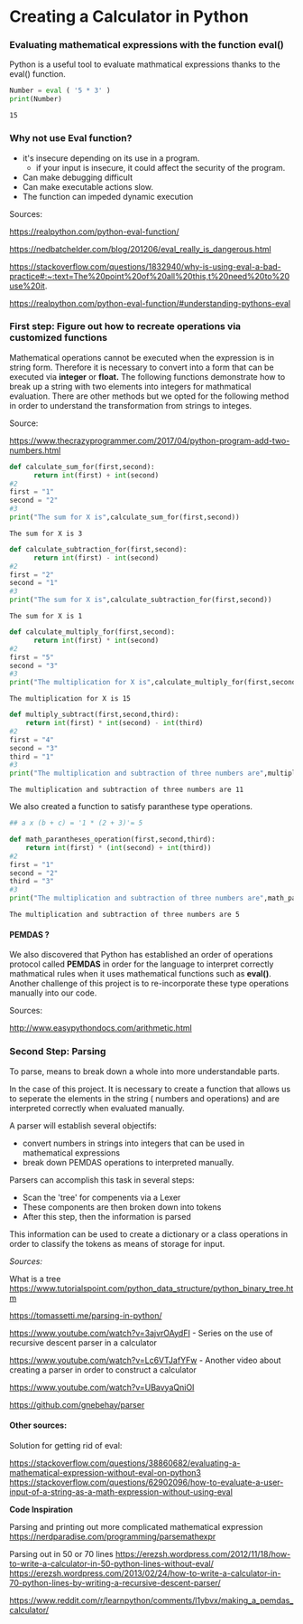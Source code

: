 # Creating a Calculator in Python

### Evaluating mathematical expressions with the function eval()

Python is a useful tool to evaluate mathmatical expressions thanks to the eval() function. 


```python
Number = eval ( '5 * 3' )
print(Number)
```

    15


### Why not use Eval function?
- it's insecure depending on its use in a program.
    - if your input is insecure, it could affect the security of the program. 
- Can make debugging difficult
- Can make executable actions slow. 
- The function can impeded dynamic execution 
    
Sources: 

https://realpython.com/python-eval-function/

https://nedbatchelder.com/blog/201206/eval_really_is_dangerous.html

https://stackoverflow.com/questions/1832940/why-is-using-eval-a-bad-practice#:~:text=The%20point%20of%20all%20this,t%20need%20to%20use%20it.

https://realpython.com/python-eval-function/#understanding-pythons-eval

### First step: Figure out how to recreate operations via customized functions

Mathematical operations cannot be executed when the expression is in string form. Therefore it is necessary to convert into a form that can be executed via **integer** or **float.** The following functions demonstrate how to break up a string with two elements into integers for mathmatical evaluation. There are other methods but we opted for the following method in order to understand the transformation from strings to integes. 

Source:

https://www.thecrazyprogrammer.com/2017/04/python-program-add-two-numbers.html



```python
def calculate_sum_for(first,second):
      return int(first) + int(second)
#2
first = "1"
second = "2"
#3
print("The sum for X is",calculate_sum_for(first,second))
```

    The sum for X is 3



```python
def calculate_subtraction_for(first,second):
      return int(first) - int(second)
#2
first = "2"
second = "1"
#3
print("The sum for X is",calculate_subtraction_for(first,second))
```

    The sum for X is 1



```python
def calculate_multiply_for(first,second):
      return int(first) * int(second)
#2
first = "5"
second = "3"
#3
print("The multiplication for X is",calculate_multiply_for(first,second))
```

    The multiplication for X is 15



```python
def multiply_subtract(first,second,third):
    return int(first) * int(second) - int(third)
#2
first = "4"
second = "3"
third = "1"
#3
print("The multiplication and subtraction of three numbers are",multiply_subtract(first,second,third))
```

    The multiplication and subtraction of three numbers are 11


We also created a function to satisfy paranthese type operations. 


```python
## a x (b + c) = '1 * (2 + 3)'= 5

def math_parantheses_operation(first,second,third):
    return int(first) * (int(second) + int(third)) 
#2
first = "1"
second = "2"
third = "3"
#3
print("The multiplication and subtraction of three numbers are",math_parantheses_operation(first,second,third))
```

    The multiplication and subtraction of three numbers are 5


#### PEMDAS ?
We also discovered that Python has established an order of operations protocol called **PEMDAS** in order for the language to interpret correctly mathmatical rules when it uses mathematical functions such as **eval()**. Another challenge of this project is to re-incorporate these type operations manually into our code. 

Sources: 

http://www.easypythondocs.com/arithmetic.html


### Second Step: Parsing

To parse, means to break down a whole into more understandable parts.

In the case of this project. It is necessary to create a function that allows us to seperate the elements in the string ( numbers and operations) and are interpreted correctly when evaluated manually.

A parser will establish several objectifs:
- convert numbers in strings into integers that can be used in mathematical expressions
- break down PEMDAS operations to interpreted manually. 

Parsers can accomplish this task in several steps:
- Scan the 'tree' for compenents via a Lexer
- These components are then broken down into tokens
- After this step, then the information is parsed

This information can be used to create a dictionary or a class operations in order to classify the tokens as means of storage for input. 

*Sources:*

What is a tree
https://www.tutorialspoint.com/python_data_structure/python_binary_tree.htm

https://tomassetti.me/parsing-in-python/

https://www.youtube.com/watch?v=3ajvrOAydFI - Series on the use of recursive descent parser in a calculator 

https://www.youtube.com/watch?v=Lc6VTJafYFw - Another video about creating a parser in order to construct a calculator

https://www.youtube.com/watch?v=UBavyaQniOI

https://github.com/gnebehay/parser


#### Other sources: 

Solution for getting rid of eval:

https://stackoverflow.com/questions/38860682/evaluating-a-mathematical-expression-without-eval-on-python3
https://stackoverflow.com/questions/62902096/how-to-evaluate-a-user-input-of-a-string-as-a-math-expression-without-using-eval

**Code Inspiration**

Parsing and printing out more complicated mathematical expression
https://nerdparadise.com/programming/parsemathexpr

Parsing out in 50 or 70 lines
https://erezsh.wordpress.com/2012/11/18/how-to-write-a-calculator-in-50-python-lines-without-eval/
https://erezsh.wordpress.com/2013/02/24/how-to-write-a-calculator-in-70-python-lines-by-writing-a-recursive-descent-parser/

https://www.reddit.com/r/learnpython/comments/l1ybvx/making_a_pemdas_calculator/ 


```python

```
